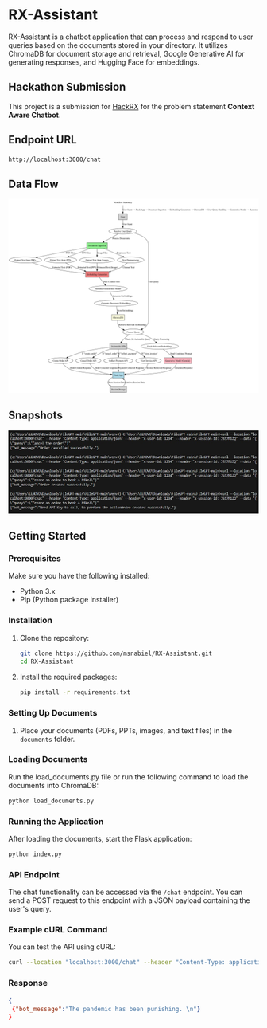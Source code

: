 # RX-Assistant

RX-Assistant is a chatbot application that can process and respond to user queries based on the documents stored in your directory. It utilizes ChromaDB for document storage and retrieval, Google Generative AI for generating responses, and Hugging Face for embeddings.

## Hackathon Submission

This project is a submission for [HackRX](https://hackrx.in/) for the problem statement **Context Aware Chatbot**.

## Endpoint URL

```bash
http://localhost:3000/chat
```

## Data Flow
![Diagram](../References/detailed_data_flow_diagram.png)

## Snapshots

![Diagram](../References//image_1.jpeg)



## Getting Started

### Prerequisites

Make sure you have the following installed:

- Python 3.x
- Pip (Python package installer)

### Installation

1. Clone the repository:

   ```bash
   git clone https://github.com/msnabiel/RX-Assistant.git
   cd RX-Assistant
   ```

2. Install the required packages:

   ```bash
   pip install -r requirements.txt
   ```

### Setting Up Documents

1. Place your documents (PDFs, PPTs, images, and text files) in the `documents` folder.

### Loading Documents

Run the load_documents.py file or run the following command to load the documents into ChromaDB:

```bash
python load_documents.py
```

### Running the Application

After loading the documents, start the Flask application:

```bash
python index.py
```

### API Endpoint

The chat functionality can be accessed via the `/chat` endpoint. You can send a POST request to this endpoint with a JSON payload containing the user's query.

### Example cURL Command

You can test the API using cURL:

```bash
curl --location "localhost:3000/chat" --header "Content-Type: application/json" --header "x-user-id: 1234" --header "x-session-id: J5S7P1ZQ" --data "{\"query\":\"What is said about the pandemic?\"}"
```

### Response

```json
{
 {"bot_message":"The pandemic has been punishing. \n"}
}
```
